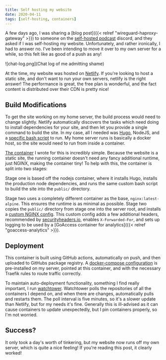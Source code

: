 ```yaml
---
title: Self hosting my website
date: 2020-04-11
tags: [self-hosting, containers]
---
```


A few days ago, I was sharing a [blog post]({{< relref "wireguard-haproxy-gateway" >}}) to someone on the [self-hosted podcast](https://selfhosted.show/) discord, and they asked if I was self-hosting my website. Unfortunately, and rather ironically, I had to answer no. I've been intending to move it over to my own server for a while, so this felt like as good of a push as any!

![chat-log.png](Chat log of me admitting shame)

At the time, my website was hosted on [Netlify](https://www.netlify.com/). If you're looking to host a static site, and don't want to run your own servers, netlify is the right answer! The performance is great, the free plan is wonderful, and the fact content is distributed over their CDN is pretty nice!

## Build Modifications

To get the site working on my home server, the build process would need to change slightly. Netlify automatically discovers the tasks which need doing to install dependencies for your site, and then let you provide a single command to build the site. In my case, all I needed was [Hugo](https://gohugo.io/), NodeJS, and a [specific bash script](https://github.com/RealOrangeOne/theorangeone.net/blob/master/scripts/build.sh) to run. My home server runs is basically a docker host, so the site would need to run from inside a container.

[The container](https://github.com/RealOrangeOne/theorangeone.net/blob/master/Dockerfile) I wrote for this is incredibly simple. Because the website is a static site, the running container doesn't need any fancy additional runtime, just NGINX, making the container tiny! To help with this, the container is split into two stages:

Stage one is based off the nodejs container, where it installs Hugo, installs the production node dependencies, and runs the same custom bash script to build the site into the `public/` directory.

Stage two uses a completely different container as the base, `nginx:latest-alpine`. This ensures the runtime is as minimal as possible. Stage two copies the `public/` directory from stage one into the server root, and installs a [custom NGINX config](https://github.com/RealOrangeOne/theorangeone.net/blob/master/nginx.conf). This custom config adds a few additional headers, recommended by [securityheaders.io](https://securityheaders.com/), enables `X-Forwarded-For`, and sets up logging to be used by a [GoAccess container for analytics]({{< relref "goaccess-analytics" >}}).

## Deployment

This container is built using GitHub actions, automatically on push, and then uploaded to GitHubs package registry. A [docker-compose configuration](https://github.com/RealOrangeOne/infrastructure/blob/master/ansible/roles/website/files/docker-compose.yml) is pre-installed on my server, pointed at this container, and with the necessary Traefik rules to route traffic correctly.

To maintain auto-deployment functionality, something I find really important, I run [watchtower](https://containrrr.github.io/watchtower/). Watchtower polls the repositories of all the containers I depend on, and when there are changes, automatically pulls and restarts them. The poll interval is five minutes, so it's a slower update than Netlify, but for my needs it's fine. Generally this is ill-advised as it can cause containers to update unexpectedly, but I pin containers properly, so I'm not worried.

## Success?

It only took a day's worth of tinkering, but my website now runs off my own server, which is quite a nice feeling! If you're reading this post, it clearly worked!
